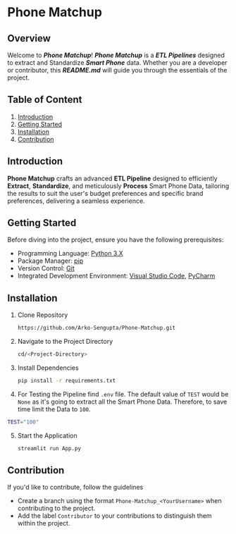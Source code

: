 # Phone Matchup

## Overview
Welcome to _**Phone Matchup**_! _**Phone Matchup**_ is a _**ETL Pipelines**_ designed to extract and Standardize _**Smart Phone**_ data. Whether you are a developer or contributor, this _**README.md**_ will guide you through the essentials of the project.

## Table of Content
1. [Introduction](#introduction)
2. [Getting Started](#getting-started)
3. [Installation](#installation)
4. [Contribution](#contribution)

## Introduction
**Phone Matchup** crafts an advanced **ETL Pipeline** designed to efficiently **Extract**, **Standardize**, and meticulously **Process** Smart Phone Data, tailoring the results to suit the user's budget preferences and specific brand preferences, delivering a seamless experience.

## Getting Started
Before diving into the project, ensure you have the following prerequisites:
- Programming Language: [Python 3.X](https://www.python.org/)
- Package Manager: [pip](https://pypi.org/project/pip/)
- Version Control: [Git](https://git-scm.com/)
- Integrated Development Environment: [Visual Studio Code](https://code.visualstudio.com/), [PyCharm](https://www.jetbrains.com/pycharm/)

## Installation
1. Clone Repository
   ```bash
   https://github.com/Arko-Sengupta/Phone-Matchup.git
   ```

2. Navigate to the Project Directory
   ```bash
   cd/<Project-Directory>
   ```

3. Install Dependencies
   ```bash
   pip install -r requirements.txt
   ```

4. For Testing the Pipeline find `.env` file. The default value of `TEST` would be `None` as it's going to extract all the Smart Phone Data. Therefore, to save time limit the Data to `100`.
```bash
TEST="100"
```

5. Start the Application
   ```bash
   streamlit run App.py
   ```

## Contribution
If you'd like to contribute, follow the guidelines
- Create a branch using the format `Phone-Matchup_<YourUsername>` when contributing to the project.
- Add the label `Contributor` to your contributions to distinguish them within the project.